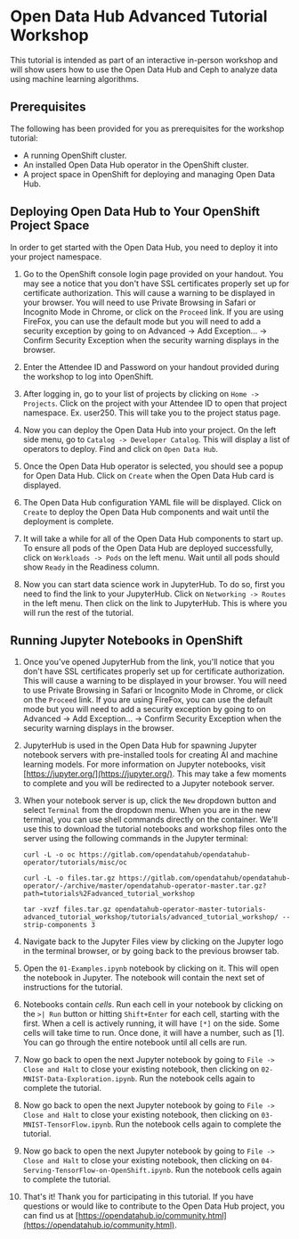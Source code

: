 # Open Data Hub Advanced Tutorial Workshop
This tutorial is intended as part of an interactive in-person workshop and will show users how to use the Open Data Hub and Ceph to analyze data using machine learning algorithms.

## Prerequisites

The following has been provided for you as prerequisites for the workshop tutorial:

- A running OpenShift cluster.
- An installed Open Data Hub operator in the OpenShift cluster.
- A project space in OpenShift for deploying and managing Open Data Hub.

## Deploying Open Data Hub to Your OpenShift Project Space

In order to get started with the Open Data Hub, you need to deploy it into your project namespace.

1. Go to the OpenShift console login page provided on your handout. You may see a notice that you don't have SSL certificates properly set up for certificate authorization.  This will cause a warning to be displayed in your browser.  You will need to use Private Browsing in Safari or Incognito Mode in Chrome, or click on the `Proceed` link.  If you are using FireFox, you can use the default mode but you will need to add a security exception by going to on Advanced -> Add Exception... -> Confirm Security Exception when the security warning displays in the browser.

2. Enter the Attendee ID and Password on your handout provided during the workshop to log into OpenShift.

3. After logging in, go to your list of projects by clicking on `Home -> Projects`.  Click on the project with your Attendee ID to open that project namespace. Ex. user250.  This will take you to the project status page.

4. Now you can deploy the Open Data Hub into your project.  On the left side menu, go to `Catalog -> Developer Catalog`.  This will display a list of operators to deploy.  Find and click on `Open Data Hub`.

5. Once the Open Data Hub operator is selected, you should see a popup for Open Data Hub.  Click on `Create` when the Open Data Hub card is displayed.

6. The Open Data Hub configuration YAML file will be displayed.  Click on `Create` to deploy the Open Data Hub components and wait until the deployment is complete.

7. It will take a while for all of the Open Data Hub components to start up.  To ensure all pods of the Open Data Hub are deployed successfully, click on `Workloads -> Pods` on the left menu.  Wait until all pods should show `Ready` in the Readiness column.

8. Now you can start data science work in JupyterHub.  To do so, first you need to find the link to your JupyterHub.  Click on `Networking -> Routes` in the left menu.  Then click on the link to JupyterHub.  This is where you will run the rest of the tutorial.

## Running Jupyter Notebooks in OpenShift
1. Once you've opened JupyterHub from the link, you'll notice that you don't have SSL certificates properly set up for certificate authorization.  This will cause a warning to be displayed in your browser.  You will need to use Private Browsing in Safari or Incognito Mode in Chrome, or click on the `Proceed` link.  If you are using FireFox, you can use the default mode but you will need to add a security exception by going to on Advanced -> Add Exception... -> Confirm Security Exception when the security warning displays in the browser.

2. JupyterHub is used in the Open Data Hub for spawning Jupyter notebook servers with pre-installed tools for creating AI and machine learning models.  For more information on Jupyter notebooks, visit [https://jupyter.org/](https://jupyter.org/).  This may take a few moments to complete and you will be redirected to a Jupyter notebook server.  

3. When your notebook server is up, click the `New` dropdown button and select `Terminal` from the dropdown menu. When you are in the new terminal, you can use shell commands directly on the container.  We'll use this to download the tutorial notebooks and workshop files onto the server using the following commands in the Jupyter terminal:
   ```
   curl -L -o oc https://gitlab.com/opendatahub/opendatahub-operator/tutorials/misc/oc

   curl -L -o files.tar.gz https://gitlab.com/opendatahub/opendatahub-operator/-/archive/master/opendatahub-operator-master.tar.gz?path=tutorials%2Fadvanced_tutorial_workshop

   tar -xvzf files.tar.gz opendatahub-operator-master-tutorials-advanced_tutorial_workshop/tutorials/advanced_tutorial_workshop/ --strip-components 3
   ```

4. Navigate back to the Jupyter Files view by clicking on the Jupyter logo in the terminal browser, or by going back to the previous browser tab.

5. Open the `01-Examples.ipynb` notebook by clicking on it.  This will open the notebook in Jupyter.  The notebook will contain the next set of instructions for the tutorial.

6. Notebooks contain *cells*.  Run each cell in your notebook by clicking on the `>| Run` button or hitting `Shift+Enter` for each cell, starting with the first.  When a cell is actively running, it will have `[*]` on the side.  Some cells will take time to run.  Once done, it will have a number, such as [1].  You can go through the entire notebook until all cells are run.

7. Now go back to open the next Jupyter notebook by going to `File -> Close and Halt` to close your existing notebook, then clicking on `02-MNIST-Data-Exploration.ipynb`.  Run the notebook cells again to complete the tutorial.

8. Now go back to open the next Jupyter notebook by going to `File -> Close and Halt` to close your existing notebook, then clicking on `03-MNIST-TensorFlow.ipynb`.  Run the notebook cells again to complete the tutorial.

9. Now go back to open the next Jupyter notebook by going to `File -> Close and Halt` to close your existing notebook, then clicking on `04-Serving-TensorFlow-on-OpenShift.ipynb`.  Run the notebook cells again to complete the tutorial.

10. That's it!  Thank you for participating in this tutorial.  If you have questions or would like to contribute to the Open Data Hub project, you can find us at [https://opendatahub.io/community.html](https://opendatahub.io/community.html).
